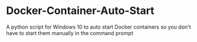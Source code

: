 # Docker-Container-Auto-Start
A python script for Windows 10 to auto start Docker containers so you don't have to start them manually in the command prompt
